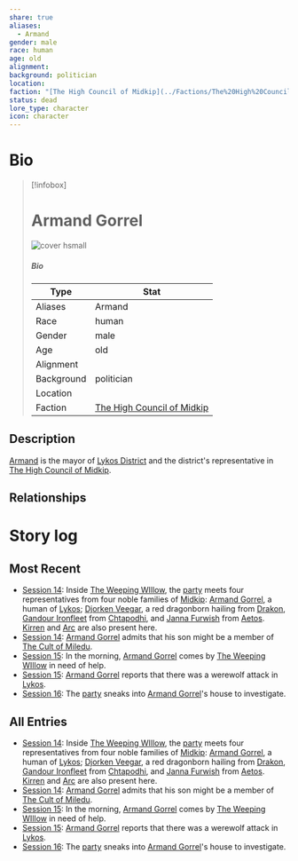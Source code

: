 ```yaml
---
share: true
aliases:
  - Armand
gender: male
race: human
age: old
alignment: 
background: politician
location: 
faction: "[The High Council of Midkip](../Factions/The%20High%20Council%20of%20Midkip.md)"
status: dead
lore_type: character
icon: character
---
```

# Bio
> [!infobox]
> # Armand Gorrel
> ![cover hsmall](insertimage.png)
> ##### Bio
> | Type | Stat |
> | ---- | ---- |
> | Aliases | Armand|
> | Race| human |
> | Gender| male|
> | Age | old|
> | Alignment|| 
> | Background| politician|
> | Location|  |
> | Faction| [The High Council of Midkip](../Factions/The%20High%20Council%20of%20Midkip.md)| 
## Description
[Armand](Armand%20Gorrel.md) is the mayor of [Lykos District](../Locations/Areas/Lykos%20District.md) and the district's representative in [The High Council of Midkip](../Factions/The%20High%20Council%20of%20Midkip.md).
## Relationships
# Story log
## Most Recent
- [Session 14](../../Session%2014.md): Inside [The Weeping WIllow](The%20Weeping%20WIllow.md), the [party](Seven%20Up....md) meets four representatives from four noble families of [Midkip](Midkip.md): [Armand Gorrel](Armand%20Gorrel.md), a human of [Lykos](Lykos%20District.md); [Djorken Veegar](Djorken%20Veegar.md), a red dragonborn hailing from [Drakon](Drakon%20District.md), [Gandour Ironfleet](Gandour%20Ironfleet.md) from [Chtapodhi](Chtapodhi%20District.md), and [Janna Furwish](Janna%20Furwish.md) from [Aetos](Aetos%20District.md). [Kirren](Kirren%20Acquermann.md) and [Arc](Arc.md) are also present here.
- [Session 14](../../Session%2014.md): [Armand Gorrel](Armand%20Gorrel.md) admits that his son might be a member of [The Cult of Miledu](The%20Cult%20of%20Miledu.md).
- [Session 15](../../Session%2015.md): In the morning, [Armand Gorrel](Armand%20Gorrel.md) comes by [The Weeping WIllow](The%20Weeping%20WIllow.md) in need of help.
- [Session 15](../../Session%2015.md): [Armand Gorrel](Armand%20Gorrel.md) reports that there was a werewolf attack in [Lykos](Lykos%20District.md).
- [Session 16](../../Session%2016.md): The [party](Seven%20Up....md) sneaks into [Armand Gorrel](Armand%20Gorrel.md)'s house to investigate.

## All Entries
- [Session 14](../../Session%2014.md): Inside [The Weeping WIllow](The%20Weeping%20WIllow.md), the [party](Seven%20Up....md) meets four representatives from four noble families of [Midkip](Midkip.md): [Armand Gorrel](Armand%20Gorrel.md), a human of [Lykos](Lykos%20District.md); [Djorken Veegar](Djorken%20Veegar.md), a red dragonborn hailing from [Drakon](Drakon%20District.md), [Gandour Ironfleet](Gandour%20Ironfleet.md) from [Chtapodhi](Chtapodhi%20District.md), and [Janna Furwish](Janna%20Furwish.md) from [Aetos](Aetos%20District.md). [Kirren](Kirren%20Acquermann.md) and [Arc](Arc.md) are also present here.
- [Session 14](../../Session%2014.md): [Armand Gorrel](Armand%20Gorrel.md) admits that his son might be a member of [The Cult of Miledu](The%20Cult%20of%20Miledu.md).
- [Session 15](../../Session%2015.md): In the morning, [Armand Gorrel](Armand%20Gorrel.md) comes by [The Weeping WIllow](The%20Weeping%20WIllow.md) in need of help.
- [Session 15](../../Session%2015.md): [Armand Gorrel](Armand%20Gorrel.md) reports that there was a werewolf attack in [Lykos](Lykos%20District.md).
- [Session 16](../../Session%2016.md): The [party](Seven%20Up....md) sneaks into [Armand Gorrel](Armand%20Gorrel.md)'s house to investigate.

